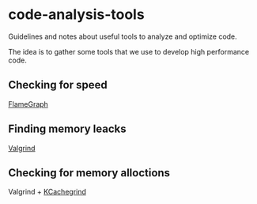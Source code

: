 # code-analysis-tools
Guidelines and notes about useful tools to analyze and optimize code.

The idea is to gather some tools that we use to develop high performance code.


## Checking for speed
[FlameGraph](https://github.com/brendangregg/FlameGraph)

## Finding memory leacks
[Valgrind](https://valgrind.org/)

## Checking for memory alloctions
Valgrind + [KCachegrind](https://github.com/KDE/kcachegrind)
